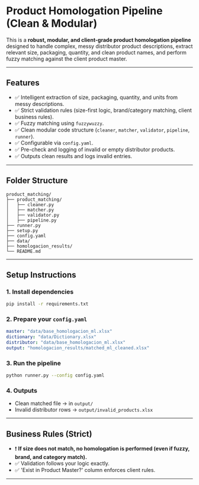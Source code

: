 
# Product Homologation Pipeline (Clean & Modular)

This is a **robust, modular, and client-grade product homologation pipeline** designed to handle complex, messy distributor product descriptions, extract relevant size, packaging, quantity, and clean product names, and perform fuzzy matching against the client product master.

---

## Features

- ✅ Intelligent extraction of size, packaging, quantity, and units from messy descriptions.
- ✅ Strict validation rules (size-first logic, brand/category matching, client business rules).
- ✅ Fuzzy matching using `fuzzywuzzy`.
- ✅ Clean modular code structure (`cleaner`, `matcher`, `validator`, `pipeline`, `runner`).
- ✅ Configurable via `config.yaml`.
- ✅ Pre-check and logging of invalid or empty distributor products.
- ✅ Outputs clean results and logs invalid entries.

---

## Folder Structure

```
product_matching/
├── product_matching/
│   ├── cleaner.py
│   ├── matcher.py
│   ├── validator.py
│   ├── pipeline.py
├── runner.py
├── setup.py
├── config.yaml
├── data/
├── homologacion_results/
└── README.md
```

---

## Setup Instructions

### 1. Install dependencies
```bash
pip install -r requirements.txt
```

### 2. Prepare your `config.yaml`
```yaml
master: "data/base_homologacion_ml.xlsx"
dictionary: "data/Dictionary.xlsx"
distributor: "data/base_homologacion_ml.xlsx"
output: "homologacion_results/matched_ml_cleaned.xlsx"

```

### 3. Run the pipeline
```bash
python runner.py --config config.yaml
```

### 4. Outputs
- Clean matched file → in `output/`
- Invalid distributor rows → `output/invalid_products.xlsx`

---

## Business Rules (Strict)

- ❗ **If size does not match, no homologation is performed (even if fuzzy, brand, and category match).**
- ✅ Validation follows your logic exactly.
- ✅ 'Exist in Product Master?' column enforces client rules.

---


